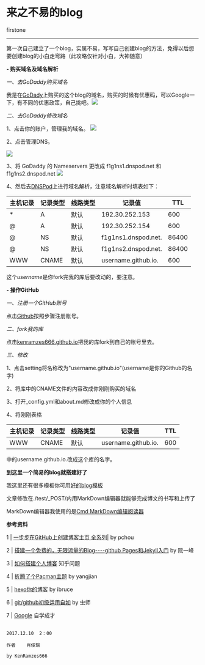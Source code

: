 ﻿# 来之不易的blog

firstone 

---
   第一次自己建立了一个blog，实属不易，写写自己创建blog的方法，免得以后想要创建blog的小白走弯路（此攻略仅针对小白，大神随意）
   



 **- 购买域名及域名解析**




  *一、去GoDaddy购买域名*
  
  我是在[GoDady][1]上购买的这个blog的域名，购买的时候有优惠码，可以Google一下，有不同的优惠政策，自己挑吧。![][2]
 
 *二、去GoDaddy修改域名*
 
 1、点击你的账户，管理我的域名。
  ![][3]
 
 2、点击管理DNS。
 
  ![][4]
  
 3、将 GoDaddy 的 Nameservers 更改成 f1g1ns1.dnspod.net 和 f1g1ns2.dnspod.net
  ![][5]
   
 4、然后去[DNSPod][6]上进行域名解析，注意域名解析时填表如下：
   
   
|主机记录|记录类型|线路类型|记录值|TTL|
| -------| -----  |--------|------|---|
|*       |A|默认|192.30.252.153|600|
|@       |A|默认|192.30.252.154|600|
|@       |NS|默认|f1g1ns1.dnspod.net.|86400|
|@       |NS|默认|f1g1ns2.dnspod.net.|86400|
|WWW     |CNAME|默认|username.github.io.|600|

这个*username*是你fork完我的库后要改动的，要注意。

**- 操作GitHub**



*一、注册一个GitHub账号*

  点击[Github][7]按照步骤注册账号。
  
*二、fork我的库*

  点击[kenramzes666.github.io][8]把我的库fork到自己的账号里去。
  
*三、修改*

  1、点击setting将名称改为"username.github.io"(username是你的Github的名字)
  
  2、将库中的CNAME文件的内容改成你刚刚购买的域名
  
  3、打开_config.yml和about.md修改成你的个人信息
  
  4、将刚刚表格
  
  
|主机记录|记录类型|线路类型|记录值|TTL|
| -------| -----  |--------|------|---|
|WWW     |CNAME|默认|username.github.io.|600|
   
 中的username.github.io.改成这个库的名字。
 
 
 
 **到这里一个简易的blog就搭建好了**
 
 我这里还有很多模板你可用[好的blog模板][9]
 
 文章修改在./test/_POST/内用MarkDown编辑器就能够完成博文的书写和上传了
 
 MarkDown编辑器我使用的是[Cmd MarkDown编辑阅读器][10]
 
 **参考资料**
 
1 | [一步步在GitHub上创建博客主页 全系列][11]| by pchou

2 | [搭建一个免费的，无限流量的Blog----github Pages和Jekyll入门][12] by 阮一峰

3 | [如何搭建个人博客][13] 知乎问题

4 | [折腾了个Pacman主题][14] by yangjian

5 | [hexo你的博客][15] by ibruce

6 | [git/github初级运用自如][16] by 虫师

7 | [Google][17] 自学成才
 



                                                                              2017.12.10  2：00
                                                                              作者    肖俊瑞
                                                                              by KenRamzes666

  [1]: https://sg.godaddy.com/zh/offers/domains?isc=gennbacn07&countryview=1&currencytype=CNY&mkwid=1jXK3KLS5_pcrid_18782177220_pdv_c_
  [2]: http://openmindclub.qiniudn.com/omt/BuildBlog02.jpg
  [3]: http://openmindclub.qiniudn.com/omt/BuildBlog016.jpg
  [4]: http://openmindclub.qiniudn.com/omt/BuildBlog017.jpg
  [5]: http://openmindclub.qiniudn.com/omt/BuildBlog018.jpg
  [6]: https://www.dnspod.cn/
  [7]: https://github.com/
  [8]: https://github.com/KenRamzes/KenRamzes.github.io
  [9]: https://github.com/cnfeat/GoodThingList/blob/master/GoodJekyllBlogList.md
  [10]: https://www.zybuluo.com/
  [11]: http://www.pchou.info/ssgithubPage/2013-01-03-build-github-blog-page-01.html
  [12]: http://www.ruanyifeng.com/blog/2012/08/blogging_with_jekyll.html
  [13]: https://www.zhihu.com/question/20463581
  [14]: http://wuchong.me/blog/2014/01/24/change-to-pacman/
  [15]: http://ibruce.info/2013/11/22/hexo-your-blog/
  [16]: http://www.cnblogs.com/fnng/archive/2012/01/07/2315685.html
  [17]: https://www.google.com/
